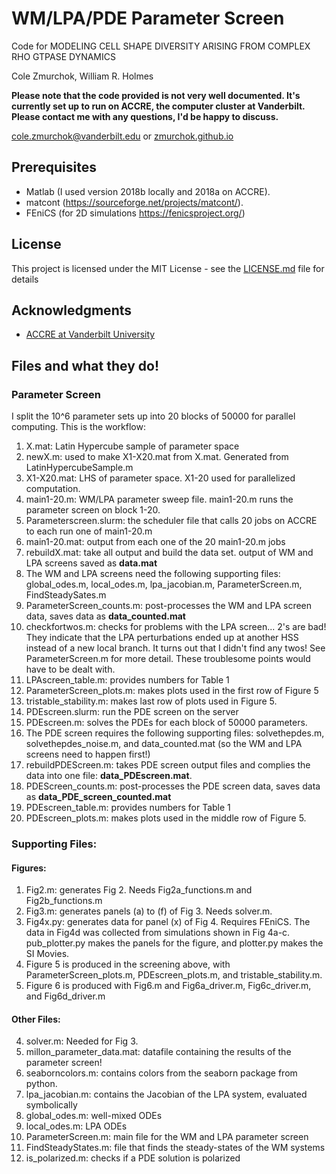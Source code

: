 # WM/LPA/PDE Parameter Screen

Code for MODELING CELL SHAPE DIVERSITY ARISING FROM COMPLEX RHO GTPASE DYNAMICS

Cole Zmurchok, William R. Holmes

**Please note that the code provided is not very well documented. It's currently set up to run on ACCRE, the computer cluster at Vanderbilt. Please contact me with any questions, I'd be happy to discuss.**

[cole.zmurchok@vanderbilt.edu](cole.zmurchok@vanderbilt.edu)
or
[zmurchok.github.io](zmurchok.github.io)

## Prerequisites

* Matlab (I used version 2018b locally and 2018a on ACCRE).
* matcont (https://sourceforge.net/projects/matcont/).
* FEniCS (for 2D simulations https://fenicsproject.org/)

## License

This project is licensed under the MIT License - see the [LICENSE.md](LICENSE.md) file for details

## Acknowledgments

* [ACCRE at Vanderbilt University](https://www.vanderbilt.edu/accre/)

## Files and what they do!


### Parameter Screen

I split the 10^6 parameter sets up into 20 blocks of 50000 for parallel computing. This is the workflow:

1. X.mat: Latin Hypercube sample of parameter space
2. newX.m: used to make X1-X20.mat from X.mat. Generated from LatinHypercubeSample.m
3. X1-X20.mat: LHS of parameter space. X1-20 used for parallelized computation.
4. main1-20.m: WM/LPA parameter sweep file. main1-20.m runs the parameter screen on block 1-20.
5. Parameterscreen.slurm: the scheduler file that calls 20 jobs on ACCRE to each run one of main1-20.m
6. main1-20.mat: output from each one of the 20 main1-20.m jobs
7. rebuildX.mat: take all output and build the data set. output of WM and LPA screens saved as **data.mat**
8. The WM and LPA screens need the following supporting files: global_odes.m, local_odes.m, lpa_jacobian.m, ParameterScreen.m, FindSteadySates.m
9. ParameterScreen_counts.m: post-processes the WM and LPA screen data, saves data as **data_counted.mat**
9. checkfortwos.m: checks for problems with the LPA screen... 2's are bad! They indicate that the LPA perturbations ended up at another HSS instead of a new local branch. It turns out that I didn't find any twos! See ParameterScreen.m for more detail. These troublesome points would have to be dealt with.
10. LPAscreen_table.m: provides numbers for Table 1
11. ParameterScreen_plots.m: makes plots used in the first row of Figure 5
19. tristable_stability.m: makes last row of plots used in Figure 5.
12. PDEscreen.slurm: run the PDE screen on the server
13. PDEscreen.m: solves the PDEs for each block of 50000 parameters.
14. The PDE screen requires the following supporting files: solvethepdes.m, solvethepdes_noise.m, and data_counted.mat (so the WM and LPA screens need to happen first!)
15. rebuildPDEScreen.m: takes PDE screen output files and complies the data into one file: **data_PDEscreen.mat**.
16. PDEScreen_counts.m: post-processes the PDE screen data, saves data as **data_PDE_screen_counted.mat**
17. PDEscreen_table.m: provides numbers for Table 1
18. PDEscreen_plots.m: makes plots used in the middle row of Figure 5.

### Supporting Files:

#### Figures:

1. Fig2.m: generates Fig 2. Needs Fig2a_functions.m and Fig2b_functions.m
2. Fig3.m: generates panels (a) to (f) of Fig 3. Needs solver.m.
3. Fig4x.py: generates data for panel (x) of Fig 4. Requires FEniCS. The data in Fig4d was collected from simulations shown in Fig 4a-c. pub_plotter.py makes the panels for the figure, and plotter.py makes the SI Movies.
3. Figure 5 is produced in the screening above, with ParameterScreen_plots.m, PDEscreen_plots.m, and tristable_stability.m.
4. Figure 6 is produced with Fig6.m and Fig6a_driver.m, Fig6c_driver.m, and Fig6d_driver.m

#### Other Files:

4. solver.m: Needed for Fig 3.
5. millon_parameter_data.mat: datafile containing the results of the parameter screen!
6. seaborncolors.m: contains colors from the seaborn package from python.
7. lpa_jacobian.m: contains the Jacobian of the LPA system, evaluated symbolically
8. global_odes.m: well-mixed ODEs
9. local_odes.m: LPA ODEs
10. ParameterScreen.m: main file for the WM and LPA parameter screen
11. FindSteadyStates.m: file that finds the steady-states of the WM systems
12. is_polarized.m: checks if a PDE solution is polarized

